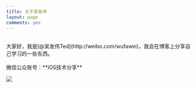 ```yaml
---
title: 关于吴发伟
layout: page
comments: yes
---
```

<br/>
大家好，我是[@吴发伟Ted](http://weibo.com/wufawei)，我会在博客上分享自己学习的一些东西。
<br/>

<br>
微信公众账号：**iOS技术分享**

![](http://farm3.staticflickr.com/2826/10855679484_56b7429bd6.jpg)